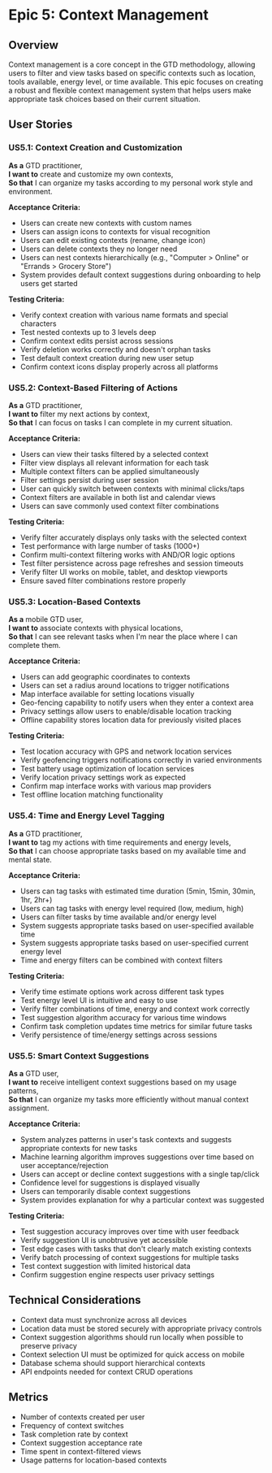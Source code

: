 # Epic 5: Context Management

## Overview
Context management is a core concept in the GTD methodology, allowing users to filter and view tasks based on specific contexts such as location, tools available, energy level, or time available. This epic focuses on creating a robust and flexible context management system that helps users make appropriate task choices based on their current situation.

## User Stories

### US5.1: Context Creation and Customization
**As a** GTD practitioner,  
**I want to** create and customize my own contexts,  
**So that** I can organize my tasks according to my personal work style and environment.

**Acceptance Criteria:**
- Users can create new contexts with custom names
- Users can assign icons to contexts for visual recognition
- Users can edit existing contexts (rename, change icon)
- Users can delete contexts they no longer need
- Users can nest contexts hierarchically (e.g., "Computer > Online" or "Errands > Grocery Store")
- System provides default context suggestions during onboarding to help users get started

**Testing Criteria:**
- Verify context creation with various name formats and special characters
- Test nested contexts up to 3 levels deep
- Confirm context edits persist across sessions
- Verify deletion works correctly and doesn't orphan tasks
- Test default context creation during new user setup
- Confirm context icons display properly across all platforms

### US5.2: Context-Based Filtering of Actions
**As a** GTD practitioner,  
**I want to** filter my next actions by context,  
**So that** I can focus on tasks I can complete in my current situation.

**Acceptance Criteria:**
- Users can view their tasks filtered by a selected context
- Filter view displays all relevant information for each task
- Multiple context filters can be applied simultaneously
- Filter settings persist during user session
- User can quickly switch between contexts with minimal clicks/taps
- Context filters are available in both list and calendar views
- Users can save commonly used context filter combinations

**Testing Criteria:**
- Verify filter accurately displays only tasks with the selected context
- Test performance with large number of tasks (1000+)
- Confirm multi-context filtering works with AND/OR logic options
- Test filter persistence across page refreshes and session timeouts
- Verify filter UI works on mobile, tablet, and desktop viewports
- Ensure saved filter combinations restore properly

### US5.3: Location-Based Contexts
**As a** mobile GTD user,  
**I want to** associate contexts with physical locations,  
**So that** I can see relevant tasks when I'm near the place where I can complete them.

**Acceptance Criteria:**
- Users can add geographic coordinates to contexts
- Users can set a radius around locations to trigger notifications
- Map interface available for setting locations visually 
- Geo-fencing capability to notify users when they enter a context area
- Privacy settings allow users to enable/disable location tracking
- Offline capability stores location data for previously visited places

**Testing Criteria:**
- Test location accuracy with GPS and network location services
- Verify geofencing triggers notifications correctly in varied environments
- Test battery usage optimization of location services
- Verify location privacy settings work as expected
- Confirm map interface works with various map providers
- Test offline location matching functionality

### US5.4: Time and Energy Level Tagging
**As a** GTD practitioner,  
**I want to** tag my actions with time requirements and energy levels,  
**So that** I can choose appropriate tasks based on my available time and mental state.

**Acceptance Criteria:**
- Users can tag tasks with estimated time duration (5min, 15min, 30min, 1hr, 2hr+)
- Users can tag tasks with energy level required (low, medium, high)
- Users can filter tasks by time available and/or energy level
- System suggests appropriate tasks based on user-specified available time
- System suggests appropriate tasks based on user-specified current energy level
- Time and energy filters can be combined with context filters

**Testing Criteria:**
- Verify time estimate options work across different task types
- Test energy level UI is intuitive and easy to use
- Verify filter combinations of time, energy and context work correctly
- Test suggestion algorithm accuracy for various time windows
- Confirm task completion updates time metrics for similar future tasks
- Verify persistence of time/energy settings across sessions

### US5.5: Smart Context Suggestions
**As a** GTD user,  
**I want to** receive intelligent context suggestions based on my usage patterns,  
**So that** I can organize my tasks more efficiently without manual context assignment.

**Acceptance Criteria:**
- System analyzes patterns in user's task contexts and suggests appropriate contexts for new tasks
- Machine learning algorithm improves suggestions over time based on user acceptance/rejection
- Users can accept or decline context suggestions with a single tap/click
- Confidence level for suggestions is displayed visually
- Users can temporarily disable context suggestions
- System provides explanation for why a particular context was suggested

**Testing Criteria:**
- Test suggestion accuracy improves over time with user feedback
- Verify suggestion UI is unobtrusive yet accessible
- Test edge cases with tasks that don't clearly match existing contexts
- Verify batch processing of context suggestions for multiple tasks
- Test context suggestion with limited historical data
- Confirm suggestion engine respects user privacy settings

## Technical Considerations
- Context data must synchronize across all devices
- Location data must be stored securely with appropriate privacy controls
- Context suggestion algorithms should run locally when possible to preserve privacy
- Context selection UI must be optimized for quick access on mobile
- Database schema should support hierarchical contexts
- API endpoints needed for context CRUD operations

## Metrics
- Number of contexts created per user
- Frequency of context switches
- Task completion rate by context
- Context suggestion acceptance rate
- Time spent in context-filtered views
- Usage patterns for location-based contexts
